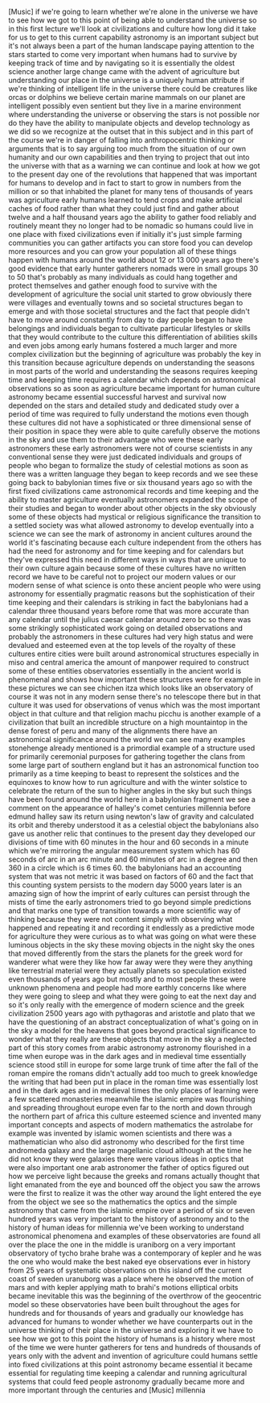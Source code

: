 [Music] if we're going to learn whether we're alone in the universe we have to see how we got to this point of being able to understand the universe so in this first lecture we'll look at civilizations and culture how long did it take for us to get to this current capability astronomy is an important subject but it's not always been a part of the human landscape paying attention to the stars started to come very important when humans had to survive by keeping track of time and by navigating so it is essentially the oldest science another large change came with the advent of agriculture but understanding our place in the universe is a uniquely human attribute if we're thinking of intelligent life in the universe there could be creatures like orcas or dolphins we believe certain marine mammals on our planet are intelligent possibly even sentient but they live in a marine environment where understanding the universe or observing the stars is not possible nor do they have the ability to manipulate objects and develop technology as we did so we recognize at the outset that in this subject and in this part of the course we're in danger of falling into anthropocentric thinking or arguments that is to say arguing too much from the situation of our own humanity and our own capabilities and then trying to project that out into the universe with that as a warning we can continue and look at how we got to the present day one of the revolutions that happened that was important for humans to develop and in fact to start to grow in numbers from the million or so that inhabited the planet for many tens of thousands of years was agriculture early humans learned to tend crops and make artificial caches of food rather than what they could just find and gather about twelve and a half thousand years ago the ability to gather food reliably and routinely meant they no longer had to be nomadic so humans could live in one place with fixed civilizations even if initially it's just simple farming communities you can gather artifacts you can store food you can develop more resources and you can grow your population all of these things happen with humans around the world about 12 or 13 000 years ago there's good evidence that early hunter gatherers nomads were in small groups 30 to 50 that's probably as many individuals as could hang together and protect themselves and gather enough food to survive with the development of agriculture the social unit started to grow obviously there were villages and eventually towns and so societal structures began to emerge and with those societal structures and the fact that people didn't have to move around constantly from day to day people began to have belongings and individuals began to cultivate particular lifestyles or skills that they would contribute to the culture this differentiation of abilities skills and even jobs among early humans fostered a much larger and more complex civilization but the beginning of agriculture was probably the key in this transition because agriculture depends on understanding the seasons in most parts of the world and understanding the seasons requires keeping time and keeping time requires a calendar which depends on astronomical observations so as soon as agriculture became important for human culture astronomy became essential successful harvest and survival now depended on the stars and detailed study and dedicated study over a period of time was required to fully understand the motions even though these cultures did not have a sophisticated or three dimensional sense of their position in space they were able to quite carefully observe the motions in the sky and use them to their advantage who were these early astronomers these early astronomers were not of course scientists in any conventional sense they were just dedicated individuals and groups of people who began to formalize the study of celestial motions as soon as there was a written language they began to keep records and we see these going back to babylonian times five or six thousand years ago so with the first fixed civilizations came astronomical records and time keeping and the ability to master agriculture eventually astronomers expanded the scope of their studies and began to wonder about other objects in the sky obviously some of these objects had mystical or religious significance the transition to a settled society was what allowed astronomy to develop eventually into a science we can see the mark of astronomy in ancient cultures around the world it's fascinating because each culture independent from the others has had the need for astronomy and for time keeping and for calendars but they've expressed this need in different ways in ways that are unique to their own culture again because some of these cultures have no written record we have to be careful not to project our modern values or our modern sense of what science is onto these ancient people who were using astronomy for essentially pragmatic reasons but the sophistication of their time keeping and their calendars is striking in fact the babylonians had a calendar three thousand years before rome that was more accurate than any calendar until the julius caesar calendar around zero bc so there was some strikingly sophisticated work going on detailed observations and probably the astronomers in these cultures had very high status and were devalued and esteemed even at the top levels of the royalty of these cultures entire cities were built around astronomical structures especially in miso and central america the amount of manpower required to construct some of these entities observatories essentially in the ancient world is phenomenal and shows how important these structures were for example in these pictures we can see chichen itza which looks like an observatory of course it was not in any modern sense there's no telescope there but in that culture it was used for observations of venus which was the most important object in that culture and that religion machu picchu is another example of a civilization that built an incredible structure on a high mountaintop in the dense forest of peru and many of the alignments there have an astronomical significance around the world we can see many examples stonehenge already mentioned is a primordial example of a structure used for primarily ceremonial purposes for gathering together the clans from some large part of southern england but it has an astronomical function too primarily as a time keeping to beast to represent the solstices and the equinoxes to know how to run agriculture and with the winter solstice to celebrate the return of the sun to higher angles in the sky but such things have been found around the world here in a babylonian fragment we see a comment on the appearance of halley's comet centuries millennia before edmund halley saw its return using newton's law of gravity and calculated its orbit and thereby understood it as a celestial object the babylonians also gave us another relic that continues to the present day they developed our divisions of time with 60 minutes in the hour and 60 seconds in a minute which we're mirroring the angular measurement system which has 60 seconds of arc in an arc minute and 60 minutes of arc in a degree and then 360 in a circle which is 6 times 60. the babylonians had an accounting system that was not metric it was based on factors of 60 and the fact that this counting system persists to the modern day 5000 years later is an amazing sign of how the imprint of early cultures can persist through the mists of time the early astronomers tried to go beyond simple predictions and that marks one type of transition towards a more scientific way of thinking because they were not content simply with observing what happened and repeating it and recording it endlessly as a predictive mode for agriculture they were curious as to what was going on what were these luminous objects in the sky these moving objects in the night sky the ones that moved differently from the stars the planets for the greek word for wanderer what were they like how far away were they were they anything like terrestrial material were they actually planets so speculation existed even thousands of years ago but mostly and to most people these were unknown phenomena and people had more earthly concerns like where they were going to sleep and what they were going to eat the next day and so it's only really with the emergence of modern science and the greek civilization 2500 years ago with pythagoras and aristotle and plato that we have the questioning of an abstract conceptualization of what's going on in the sky a model for the heavens that goes beyond practical significance to wonder what they really are these objects that move in the sky a neglected part of this story comes from arabic astronomy astronomy flourished in a time when europe was in the dark ages and in medieval time essentially science stood still in europe for some large trunk of time after the fall of the roman empire the romans didn't actually add too much to greek knowledge the writing that had been put in place in the roman time was essentially lost and in the dark ages and in medieval times the only places of learning were a few scattered monasteries meanwhile the islamic empire was flourishing and spreading throughout europe even far to the north and down through the northern part of africa this culture esteemed science and invented many important concepts and aspects of modern mathematics the astrolabe for example was invented by islamic women scientists and there was a mathematician who also did astronomy who described for the first time andromeda galaxy and the large magellanic cloud although at the time he did not know they were galaxies there were various ideas in optics that were also important one arab astronomer the father of optics figured out how we perceive light because the greeks and romans actually thought that light emanated from the eye and bounced off the object you saw the arrows were the first to realize it was the other way around the light entered the eye from the object we see so the mathematics the optics and the simple astronomy that came from the islamic empire over a period of six or seven hundred years was very important to the history of astronomy and to the history of human ideas for millennia we've been working to understand astronomical phenomena and examples of these observatories are found all over the place the one in the middle is uraniborg on a very important observatory of tycho brahe brahe was a contemporary of kepler and he was the one who would make the best naked eye observations ever in history from 25 years of systematic observations on this island off the current coast of sweden uranuborg was a place where he observed the motion of mars and with kepler applying math to brahi's motions elliptical orbits became inevitable this was the beginning of the overthrow of the geocentric model so these observatories have been built throughout the ages for hundreds and for thousands of years and gradually our knowledge has advanced for humans to wonder whether we have counterparts out in the universe thinking of their place in the universe and exploring it we have to see how we got to this point the history of humans is a history where most of the time we were hunter gatherers for tens and hundreds of thousands of years only with the advent and invention of agriculture could humans settle into fixed civilizations at this point astronomy became essential it became essential for regulating time keeping a calendar and running agricultural systems that could feed people astronomy gradually became more and more important through the centuries and [Music] millennia